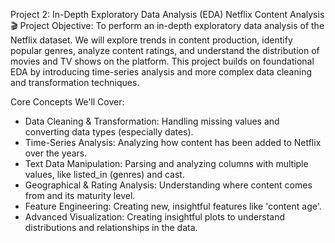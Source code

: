 Project 2: In-Depth Exploratory Data Analysis (EDA)
Netflix Content Analysis 🎬
Project Objective: To perform an in-depth exploratory data analysis of the Netflix dataset. We will explore trends in content production, identify popular genres, analyze content ratings, and understand the distribution of movies and TV shows on the platform. This project builds on foundational EDA by introducing time-series analysis and more complex data cleaning and transformation techniques.

Core Concepts We'll Cover:
- Data Cleaning & Transformation: Handling missing values and converting data types (especially dates).
- Time-Series Analysis: Analyzing how content has been added to Netflix over the years.
- Text Data Manipulation: Parsing and analyzing columns with multiple values, like listed_in (genres) and cast.
- Geographical & Rating Analysis: Understanding where content comes from and its maturity level.
- Feature Engineering: Creating new, insightful features like 'content age'.
- Advanced Visualization: Creating insightful plots to understand distributions and relationships in the data.
